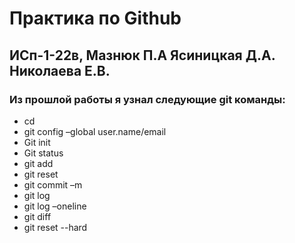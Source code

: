 # Практика по Github 
## ИСп-1-22в, Мазнюк П.А Ясиницкая Д.А. Николаева Е.В.
### Из прошлой работы я узнал следующие git команды:
* cd 
* git config –global user.name/email
* Git init
* Git status
* git add
* git reset
* git commit –m
* git log
* git log –oneline
* git diff
* git reset --hard
